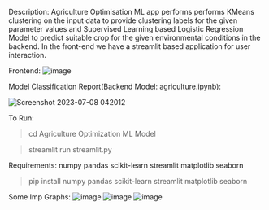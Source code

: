 Description:
Agriculture Optimisation ML app performs performs KMeans clustering on the input data to provide clustering labels for the given parameter values and Supervised Learning based Logistic Regression Model to predict suitable crop for the given environmental conditions in the backend.
In the front-end we have a streamlit based application for user interaction.

Frontend:
![image](https://github.com/smty2018/Amazing-Python-Scripts/assets/74114936/f9aca687-9b41-43df-9f91-4905f7682f81)

Model Classification Report(Backend Model: agriculture.ipynb):

![Screenshot 2023-07-08 042012](https://github.com/smty2018/Amazing-Python-Scripts/assets/74114936/ff11e592-1a53-41df-b265-ddda0d7ca91b)

To Run:
>cd Agriculture Optimization ML Model

>streamlit run streamlit.py

Requirements:
numpy
pandas
scikit-learn
streamlit
matplotlib
seaborn

>pip install numpy pandas scikit-learn streamlit matplotlib seaborn

Some Imp Graphs:
![image](https://github.com/smty2018/Amazing-Python-Scripts/assets/74114936/c4de9c56-dec7-4a09-b85a-60a443bb86bb)
![image](https://github.com/smty2018/Amazing-Python-Scripts/assets/74114936/edd73500-504e-4b10-aa53-d8c30c31be25)
![image](https://github.com/smty2018/Amazing-Python-Scripts/assets/74114936/f694ca20-aecf-4531-93af-ed217fa1149d)





